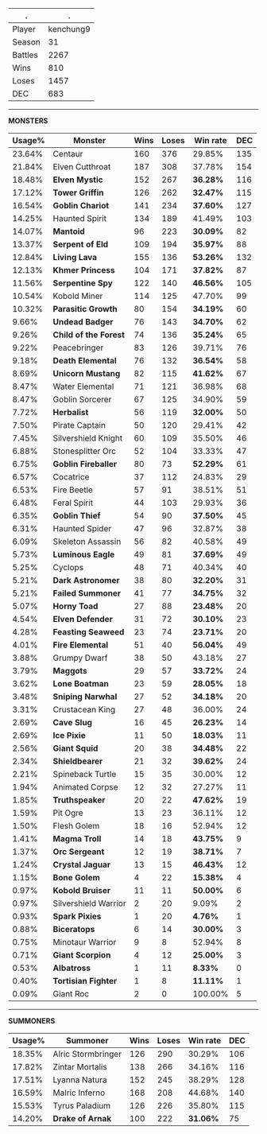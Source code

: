 .|.
|-|-
Player|kenchung9
Season|31
Battles|2267
Wins|810
Loses|1457
DEC|683

---
**MONSTERS**

Usage%|Monster|Wins|Loses|Win rate|DEC|
-|-|-|-|-|-|
23.64%|Centaur|160|376|29.85%|135|
21.84%|Elven Cutthroat|187|308|37.78%|154|
18.48%|**Elven Mystic**|152|267|**36.28%**|116|
17.12%|**Tower Griffin**|126|262|**32.47%**|115|
16.54%|**Goblin Chariot**|141|234|**37.60%**|127|
14.25%|Haunted Spirit|134|189|41.49%|103|
14.07%|**Mantoid**|96|223|**30.09%**|82|
13.37%|**Serpent of Eld**|109|194|**35.97%**|88|
12.84%|**Living Lava**|155|136|**53.26%**|132|
12.13%|**Khmer Princess**|104|171|**37.82%**|87|
11.56%|**Serpentine Spy**|122|140|**46.56%**|105|
10.54%|Kobold Miner|114|125|47.70%|99|
10.32%|**Parasitic Growth**|80|154|**34.19%**|60|
9.66%|**Undead Badger**|76|143|**34.70%**|62|
9.26%|**Child of the Forest**|74|136|**35.24%**|65|
9.22%|Peacebringer|83|126|39.71%|76|
9.18%|**Death Elemental**|76|132|**36.54%**|58|
8.69%|**Unicorn Mustang**|82|115|**41.62%**|67|
8.47%|Water Elemental|71|121|36.98%|68|
8.47%|Goblin Sorcerer|67|125|34.90%|59|
7.72%|**Herbalist**|56|119|**32.00%**|50|
7.50%|Pirate Captain|50|120|29.41%|42|
7.45%|Silvershield Knight|60|109|35.50%|46|
6.88%|Stonesplitter Orc|52|104|33.33%|47|
6.75%|**Goblin Fireballer**|80|73|**52.29%**|61|
6.57%|Cocatrice|37|112|24.83%|29|
6.53%|Fire Beetle|57|91|38.51%|51|
6.48%|Feral Spirit|44|103|29.93%|36|
6.35%|**Goblin Thief**|54|90|**37.50%**|45|
6.31%|Haunted Spider|47|96|32.87%|38|
6.09%|Skeleton Assassin|56|82|40.58%|49|
5.73%|**Luminous Eagle**|49|81|**37.69%**|49|
5.25%|Cyclops|48|71|40.34%|40|
5.21%|**Dark Astronomer**|38|80|**32.20%**|31|
5.21%|**Failed Summoner**|41|77|**34.75%**|32|
5.07%|**Horny Toad**|27|88|**23.48%**|20|
4.54%|**Elven Defender**|31|72|**30.10%**|23|
4.28%|**Feasting Seaweed**|23|74|**23.71%**|20|
4.01%|**Fire Elemental**|51|40|**56.04%**|49|
3.88%|Grumpy Dwarf|38|50|43.18%|27|
3.79%|**Maggots**|29|57|**33.72%**|24|
3.62%|**Lone Boatman**|23|59|**28.05%**|18|
3.48%|**Sniping Narwhal**|27|52|**34.18%**|20|
3.31%|Crustacean King|27|48|36.00%|24|
2.69%|**Cave Slug**|16|45|**26.23%**|14|
2.69%|**Ice Pixie**|11|50|**18.03%**|11|
2.56%|**Giant Squid**|20|38|**34.48%**|22|
2.34%|**Shieldbearer**|21|32|**39.62%**|24|
2.21%|Spineback Turtle|15|35|30.00%|12|
1.94%|Animated Corpse|12|32|27.27%|11|
1.85%|**Truthspeaker**|20|22|**47.62%**|19|
1.59%|Pit Ogre|13|23|36.11%|12|
1.50%|Flesh Golem|18|16|52.94%|12|
1.41%|**Magma Troll**|14|18|**43.75%**|9|
1.37%|**Orc Sergeant**|12|19|**38.71%**|7|
1.24%|**Crystal Jaguar**|13|15|**46.43%**|12|
1.15%|**Bone Golem**|4|22|**15.38%**|4|
0.97%|**Kobold Bruiser**|11|11|**50.00%**|6|
0.97%|Silvershield Warrior|2|20|9.09%|2|
0.93%|**Spark Pixies**|1|20|**4.76%**|1|
0.88%|**Biceratops**|6|14|**30.00%**|3|
0.75%|Minotaur Warrior|9|8|52.94%|8|
0.71%|**Giant Scorpion**|4|12|**25.00%**|3|
0.53%|**Albatross**|1|11|**8.33%**|0|
0.40%|**Tortisian Fighter**|1|8|**11.11%**|1|
0.09%|Giant Roc|2|0|100.00%|5|

---
**SUMMONERS**

Usage%|Summoner|Wins|Loses|Win rate|DEC|
-|-|-|-|-|-|
18.35%|Alric Stormbringer|126|290|30.29%|106|
17.82%|Zintar Mortalis|138|266|34.16%|116|
17.51%|Lyanna Natura|152|245|38.29%|128|
16.59%|Malric Inferno|168|208|44.68%|140|
15.53%|Tyrus Paladium|126|226|35.80%|115|
14.20%|**Drake of Arnak**|100|222|**31.06%**|75|
